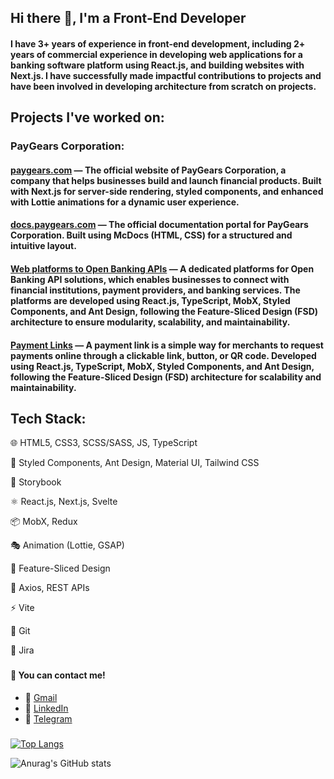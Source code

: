 ## Hi there 👋, I'm a Front-End Developer

#### I have 3+ years of experience in front-end development, including 2+ years of commercial experience in developing web applications for a banking software platform using React.js, and building websites with Next.js. I have successfully made impactful contributions to projects and have been involved in developing architecture from scratch on projects.

###

## Projects I've worked on:

### PayGears Corporation:

#### [paygears.com](https://paygears.com/) — The official website of **PayGears Corporation**, a company that helps businesses build and launch financial products. Built with **Next.js** for server-side rendering, styled components, and enhanced with **Lottie animations** for a dynamic user experience.

#### [docs.paygears.com](https://docs.paygears.com/) — The official **documentation portal** for PayGears Corporation. Built using **McDocs (HTML, CSS)** for a structured and intuitive layout.

#### [Web platforms to Open Banking APIs](https://paygears.com/open-banking-api) — A **dedicated platforms** for Open Banking API solutions, which enables businesses to connect with financial institutions, payment providers, and banking services. The platforms are developed using **React.js, TypeScript, MobX, Styled Components, and Ant Design**, following the **Feature-Sliced Design (FSD) architecture** to ensure modularity, scalability, and maintainability.

#### [Payment Links](https://paygears.com/news/payment-link-news) — A **payment link** is a simple way for merchants to request payments online through a clickable link, button, or QR code. Developed using **React.js, TypeScript, MobX, Styled Components, and Ant Design**, following the **Feature-Sliced Design (FSD) architecture** for scalability and maintainability.

###

## Tech Stack:

🌐 HTML5, CSS3, SCSS/SASS, JS, TypeScript

🎨 Styled Components, Ant Design, Material UI, Tailwind CSS

📖 Storybook

⚛️ React.js, Next.js, Svelte

📦 MobX, Redux

🎭 Animation (Lottie, GSAP)

🚀 Feature-Sliced Design

📶 Axios, REST APIs

⚡ Vite

📝 Git

📅 Jira

###

#### 📩 You can contact me!
- 📧 [Gmail](mailto:liamecjulia@gmail.com)
- 💼 [LinkedIn](https://www.linkedin.com/in/yuliia-liamets/)
- 💬 [Telegram](https://t.me/julia_liamets)

###

[![Top Langs](https://github-readme-stats.vercel.app/api/top-langs/?username=Julia-Lm)](https://github.com/anuraghazra/github-readme-stats)

![Anurag's GitHub stats](https://github-readme-stats.vercel.app/api?username=Julia-Lm)

